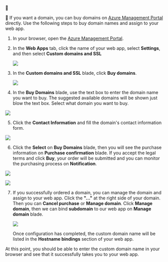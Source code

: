 <!-- not suitable for Mooncake -->


<!-- not suitable for Mooncake -->


If you want a domain, you can buy domains on [Azure Management Portal](https://portal.azure.cn) directly. Use the following steps to buy domain names and assign to your web app.

1. In your browser, open the [Azure Management Portal](https://portal.azure.cn).

2. In the **Web Apps** tab, click the name of your web app, select **Settings**, and then select **Custom domains and SSL**

	![](./media/custom-dns-web-site/dncmntask-cname-6.png)

3. In the **Custom domains and SSL** blade, click **Buy domains**.

	![](./media/custom-dns-web-site/dncmntask-cname-buydomains-1.png)

4. In the **Buy Domains** blade, use the text box to enter the domain name you want to buy. The suggested available domains will be shown just blow the text box. Select what domain you want to buy.

  ![](./media/custom-dns-web-site/dncmntask-cname-buydomains-2.png)

5. Click the **Contact Information** and fill the domain's contact information form.

  ![](./media/custom-dns-web-site/dncmntask-cname-buydomains-3.png)

6. Click the **Select** on **Buy Domains** blade, then you will see the purchase information on **Purchase confirmation** blade. If you accept the legal terms and click **Buy**, your order will be submitted and you can monitor the purchasing process on **Notification**.

  ![](./media/custom-dns-web-site/dncmntask-cname-buydomains-4.png)

  ![](./media/custom-dns-web-site/dncmntask-cname-buydomains-5.png)

7. If you successfully ordered a domain, you can manage the domain and assign to your web app. Click the **"..."** at the right side of your domain. Then you can **Cancel purchase** or **Manage domain**. Click **Manage domain**, then we can bind **subdomain** to our web app on **Manage domain** blade.

	![](./media/custom-dns-web-site/dncmntask-cname-buydomains-6.png)

	Once configuration has completed, the custom domain name will be listed in the **Hostname bindings** section of your web app.

At this point, you should be able to enter the custom domain name in your browser and see that it successfully takes you to your web app.
